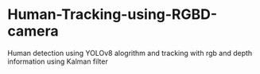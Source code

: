 # Human-Tracking-using-RGBD-camera
Human detection using YOLOv8 alogrithm and tracking with rgb and depth information using Kalman filter
